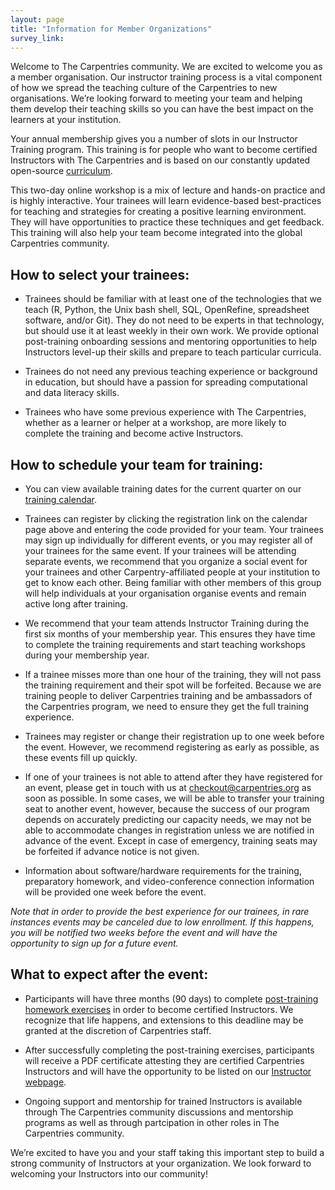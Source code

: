 ```yaml
---
layout: page
title: "Information for Member Organizations"
survey_link:
---
```


Welcome to The Carpentries community. We are excited to welcome you as a member organisation. Our instructor training process is a vital component of how we spread the teaching culture of the Carpentries to new organisations. We’re looking forward to meeting your team and helping them develop their teaching skills so you can have the best impact on the learners at your institution.

Your annual membership gives you a number of slots in our Instructor Training program. This training is for people who want to become certified Instructors with The Carpentries and is based on our constantly updated open-source [curriculum](https://carpentries.github.io/instructor-training/). 

This two-day online workshop is a mix of lecture and hands-on practice and is highly interactive. Your trainees will learn evidence-based best-practices for teaching and strategies for creating a positive learning environment. They will have opportunities to practice these techniques and get feedback. This training will also help your team become integrated into the global Carpentries community. 

## How to select your trainees:

* Trainees should be familiar with at least one of the technologies that we teach (R, Python, the Unix bash shell, SQL, OpenRefine, spreadsheet software, and/or Git). They do not need to be experts in that technology, but should use it at least weekly in their own work. We provide optional post-training onboarding sessions and mentoring opportunities to help Instructors level-up their skills and prepare to teach particular curricula.

* Trainees do not need any previous teaching experience or background in education, but should have a passion for spreading computational and data literacy skills.

* Trainees who have some previous experience with The Carpentries, whether as a learner or helper at a workshop, are more likely to complete the training and become active Instructors. 

## How to schedule your team for training: 

* You can view available training dates for the current quarter on our [training calendar](https://carpentries.github.io/instructor-training/training_calendar/). 

* Trainees can register by clicking the registration link on the calendar page above and entering the code provided for your team. Your trainees may sign up individually for different events, or you may register all of your trainees for the same event. If your trainees will be attending separate events, we recommend that you organize a social event for your trainees and other Carpentry-affiliated people at your institution to get to know each other. Being familiar with other members of this group will help individuals at your organisation organise events and remain active long after training. 

* We recommend that your team attends Instructor Training during the first six months of your membership year. This ensures they have time to complete the training requirements and start teaching workshops during your membership year.

* If a trainee misses more than one hour of the training, they will not pass the training requirement and their spot will be forfeited. Because we are training people to deliver Carpentries training and be ambassadors of the Carpentries program, we need to ensure they get the full training experience.

* Trainees may register or change their registration up to one week before the event. However, we recommend registering as early as possible, as these events fill up quickly. 

* If one of your trainees is not able to attend after they have registered for an event, please get in touch with us at checkout@carpentries.org as soon as possible. In some cases, we will be able to transfer your training seat to another event, however, because the success of our program depends on accurately predicting our capacity needs, we may not be able to accommodate changes in registration unless we are notified in advance of the event. Except in case of emergency, training seats may be forfeited if advance notice is not given.

* Information about software/hardware requirements for the training, preparatory homework, and video-conference connection information will be provided one week before the event. 

*Note that in order to provide the best experience for our trainees, in rare instances events may be canceled due to low enrollment.  If this happens, you will be notified two weeks before the event and will have the opportunity to sign up for a future event.*


## What to expect after the event:

* Participants will have three months (90 days) to complete [post-training homework exercises](http://carpentries.github.io/instructor-training/checkout/) in order to become certified Instructors. We recognize that life happens, and extensions to this deadline may be granted at the discretion of Carpentries staff.   

* After successfully completing the post-training exercises, participants will receive a PDF certificate attesting they are certified Carpentries Instructors and will have the opportunity to be listed on our [Instructor webpage](https://carpentries.org/instructors/).

* Ongoing support and mentorship for trained Instructors is available through The Carpentries community discussions and mentorship programs 
as well as through partcipation in other roles in The Carpentries community.  

We’re excited to have you and your staff taking this important step to build a strong community of Instructors at your organization. We look forward to welcoming your Instructors into our community!






